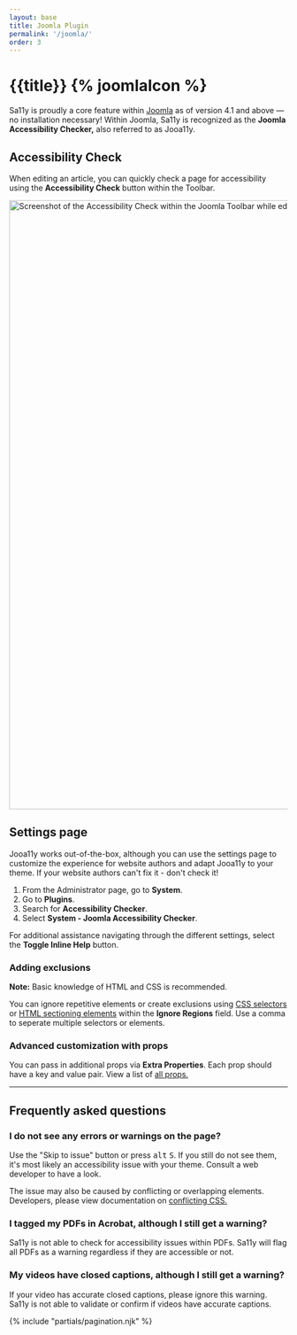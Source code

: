 ```yaml
---
layout: base
title: Joomla Plugin
permalink: '/joomla/'
order: 3
---
```


# {{title}} {% joomlaIcon %}

Sa11y is proudly a core feature within [Joomla](https://www.joomla.org/) as of version 4.1 and above — no installation necessary! Within Joomla, Sa11y is recognized as the **Joomla Accessibility Checker,** also referred to as Jooa11y.

## Accessibility Check
When editing an article, you can quickly check a page for accessibility using the **Accessibility Check** button within the Toolbar.

<img width="1100" class="img-fluid img-thumbnail mb-4" alt="Screenshot of the Accessibility Check within the Joomla Toolbar while editing a page." src="{{ '/images/screenshots/joomla-toolbar.png' | url }}">

## Settings page
Jooa11y works out-of-the-box, although you can use the settings page to customize the experience for website authors and adapt Jooa11y to your theme. If your website authors can't fix it - don't check it!

1. From the Administrator page, go to **System**.
2. Go to **Plugins**.
3. Search for **Accessibility Checker**.
3. Select **System - Joomla Accessibility Checker**.

For additional assistance navigating through the different settings, select the **Toggle Inline Help** button.

### Adding exclusions

<p class="alert alert-warning"><i class="bi bi-exclamation-octagon-fill"></i> <strong>Note:</strong> Basic knowledge of HTML and CSS is recommended.</p>

You can ignore repetitive elements or create exclusions using [CSS selectors](https://www.w3schools.com/cssref/css_selectors.asp) or [HTML sectioning elements](https://www.w3.org/TR/wai-aria-practices/examples/landmarks/HTML5.html) within the **Ignore Regions** field. Use a comma to seperate multiple selectors or elements.

### Advanced customization with props
You can pass in additional props via **Extra Properties**. Each prop should have a key and value pair. View a list of <a href="{{ '/developers/props/' | url}}">all props.</a>

<hr aria-hidden="true" class="mt-5">

## Frequently asked questions

### I do not see any errors or warnings on the page?
Use the "Skip to issue" button or press <kbd>alt</kbd> <kbd>S</kbd>. If you still do not see them, it's most likely an accessibility issue with your theme. Consult a web developer to have a look.

The issue may also be caused by conflicting or overlapping elements. Developers, please view documentation on <a href="{{ '/developers/conflicting-css/' | url }}">conflicting CSS.</a>

### I tagged my PDFs in Acrobat, although I still get a warning?
Sa11y is not able to check for accessibility issues within PDFs. Sa11y will flag all PDFs as a warning regardless if they are accessible or not.

### My videos have closed captions, although I still get a warning?
If your video has accurate closed captions, please ignore this warning. Sa11y is not able to validate or confirm if videos have accurate captions.

{% include "partials/pagination.njk" %}
